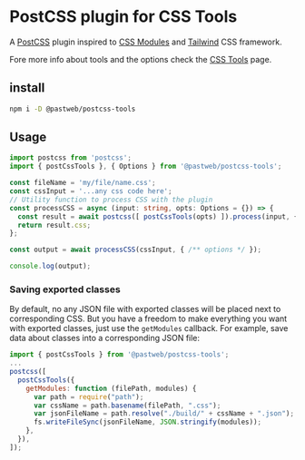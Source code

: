 # PostCSS plugin for CSS Tools
A [PostCSS] plugin inspired to [CSS Modules] and [Tailwind] CSS framework.

[postcss]: https://github.com/postcss/postcss
[css modules]: https://github.com/css-modules/css-modules
[tailwind]: https://github.com/tailwindlabs/tailwindcss

Fore more info about tools and the options check the [CSS Tools](https://github.com/pastweb/css-utility-modules/blob/master/README.md) page.

## install
```bash
npm i -D @pastweb/postcss-tools
```

## Usage
```ts
import postcss from 'postcss';
import { postCssTools }, { Options } from '@pastweb/postcss-tools';

const fileName = 'my/file/name.css';
const cssInput = '...any css code here';
// Utility function to process CSS with the plugin
const processCSS = async (input: string, opts: Options = {}) => {
  const result = await postcss([ postCssTools(opts) ]).process(input, { from: fileName });
  return result.css;
};

const output = await processCSS(cssInput, { /** options */ });

console.log(output);
```

### Saving exported classes

By default, no any JSON file with exported classes will be placed next to corresponding CSS.
But you have a freedom to make everything you want with exported classes, just
use the `getModules` callback. For example, save data about classes into a corresponding JSON file:

```js
import { postCssTools } from '@pastweb/postcss-tools';
...
postcss([
  postCssTools({
    getModules: function (filePath, modules) {
      var path = require("path");
      var cssName = path.basename(filePath, ".css");
      var jsonFileName = path.resolve("./build/" + cssName + ".json");
      fs.writeFileSync(jsonFileName, JSON.stringify(modules));
    },
  }),
]);
```
